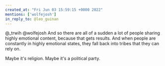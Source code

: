 ```yaml
---
created_at: "Fri Jun 03 15:59:15 +0000 2022"
mentions: ['wolfejosh']
in_reply_to: @leo_guinan
---
```


@_trwih @wolfejosh And so there are all of a sudden a lot of people sharing highly emotional content, because that gets results. And when people are constantly in highly emotional states, they fall back into tribes that they can rely on.

Maybe it's religion. Maybe it's a political party.